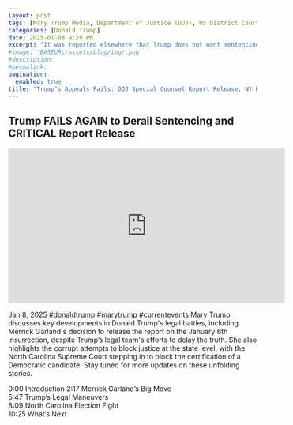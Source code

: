 ```yaml
---
layout: post
tags: [Mary Trump Media, Department of Justice (DOJ), US District Court, election fraud, January 6 2021, NY State, Business Fraud Sentencing, Stormy Daniels, porn star, extramarital sex, hush money, politics]
categories: [Donald Trump]
date: 2025-01-08 9:29 PM
excerpt: "It was reported elsewhere that Trump does not want sentencing by NY State Judge Mechan because he would then become a convicted felon; even with no jail time, parole, or fines. Although the New Jersey golf courses are in DJ's (Don Jr), Trump is the ultimate beneficiary and those NJ courses would lose their liquor license. It is not known if CA, NC, and FL have similar laws. Also, he does not want the public to know what he did in trying to overturn the 2020 election and his role in inciting the January 6 2021 insurrection."
#image: 'BASEURL/assets/blog/img/.png'
#description:
#permalink:
pagination: 
  enabled: true
title: "Trump’s Appeals Fails: DOJ Special Counsel Report Release, NY Business Fraud Sentencing"
---
```



## Trump FAILS AGAIN to Derail Sentencing and CRITICAL Report Release

<iframe width="560" height="315" src="https://www.youtube.com/embed/Cb9h9Suo0zU?si=h5uQLSJJa56rFN9S" title="YouTube video player" frameborder="0" allow="accelerometer; autoplay; clipboard-write; encrypted-media; gyroscope; picture-in-picture; web-share" referrerpolicy="strict-origin-when-cross-origin" allowfullscreen></iframe>

Jan 8, 2025  #donaldtrump #marytrump #currentevents
Mary Trump discusses key developments in Donald Trump's legal battles, including Merrick Garland's decision to release the report on the January 6th insurrection, despite Trump’s legal team's efforts to delay the truth. She also highlights the corrupt attempts to block justice at the state level, with the North Carolina Supreme Court stepping in to block the certification of a Democratic candidate. Stay tuned for more updates on these unfolding stories.

0:00 Introduction
2:17 Merrick Garland’s Big Move  
5:47 Trump’s Legal Maneuvers  
8:09 North Carolina Election Fight  
10:25 What’s Next   
